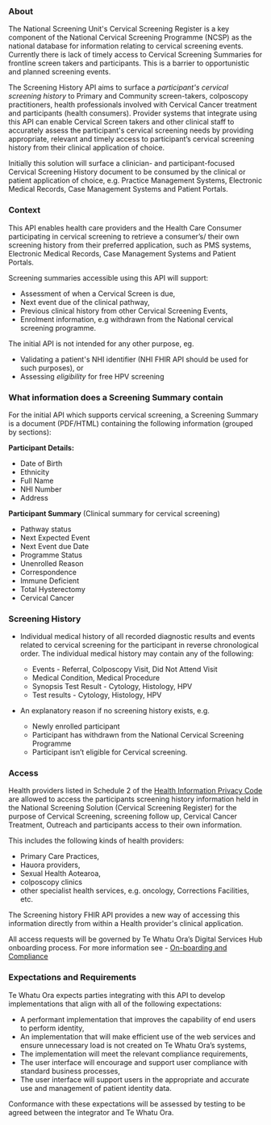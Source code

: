 ### About

The National Screening Unit's Cervical Screening Register is a key component of the National Cervical Screening Programme (NCSP) as the national database for information relating to cervical screening events.  Currently there is lack of timely access to Cervical Screening Summaries for frontline screen takers and participants. This is a barrier to opportunistic and planned screening events.

The Screening History API aims to surface a *participant's cervical screening history* to Primary and Community screen-takers, colposcopy practitioners, health professionals involved with Cervical Cancer treatment and participants (health consumers). Provider systems that integrate using this API can enable Cervical Screen takers and other clinical staff to accurately assess the participant's cervical screening needs by providing appropriate, relevant and timely access to participant’s cervical screening history from their clinical application of choice.

Initially this solution will surface a clinician- and participant-focused Cervical Screening History document to be consumed by the clinical or patient application of choice, e.g. Practice Management Systems, Electronic Medical Records, Case Management Systems and Patient Portals.

### Context

This API enables health care providers and the Health Care Consumer participating in cervical screening to retrieve a consumer’s/ their own screening history from their preferred application, such as PMS systems, Electronic Medical Records, Case Management Systems and Patient Portals. 

Screening summaries accessible using this API will support:

- Assessment of when a Cervical Screen is due,
- Next event due of the clinical pathway,
- Previous clinical history from other Cervical Screening Events,
- Enrolment information, e.g withdrawn from the National cervical screening programme.

The initial API is not intended for any other purpose, eg.

- Validating a patient's NHI identifier (NHI FHIR API should be used for such purposes), or
- Assessing *eligibility* for free HPV screening

### What information does a Screening Summary contain

For the initial API which supports cervical screening, a Screening Summary is a document (PDF/HTML) containing the following information (grouped by sections):

**Participant Details:**

- Date of Birth
- Ethnicity
- Full Name
- NHI Number
- Address

**Participant Summary** (Clinical summary for cervical screening)

- Pathway status
- Next Expected Event
- Next Event due Date
- Programme Status
- Unenrolled Reason
- Correspondence
- Immune Deficient
- Total Hysterectomy
- Cervical Cancer

### Screening History

- Individual medical history of all recorded diagnostic results and events related to cervical screening for the participant in reverse chronological order. The individual medical history may contain any of the following:

  - Events - Referral, Colposcopy Visit, Did Not Attend Visit
  - Medical Condition, Medical Procedure
  - Synopsis Test Result - Cytology, Histology, HPV
  - Test results - Cytology, Histology, HPV

- An explanatory reason if no screening history exists, e.g.

  - Newly enrolled participant
  - Participant has withdrawn from the National Cervical Screening Programme
  - Participant isn’t eligible for Cervical screening.

### Access

Health providers listed in Schedule 2 of the [Health Information Privacy Code](https://privacy.org.nz/privacy-act-2020/codes-of-practice/hipc2020/) are allowed to access the participants screening history information held in the National Screening Solution (Cervical Screening Register) for the purpose of Cervical Screening, screening follow up, Cervical Cancer Treatment, Outreach and participants access to their own information. 

This includes the following kinds of health providers:

- Primary Care Practices,
- Hauora providers,
- Sexual Health Aotearoa,
- colposcopy clinics
- other specialist health services, e.g. oncology, Corrections Facilities, etc.

The Screening history FHIR API provides a new way of accessing this information directly from within a Health provider's clinical application.

All access requests will be governed by Te Whatu Ora’s Digital Services Hub onboarding process. For more information see - [On-boarding and Compliance](https://nhi-ig.hip.digital.health.nz/OnboardingAndComplianceTesting.html)

### Expectations and Requirements

Te Whatu Ora expects parties integrating with this API to develop implementations that align with all of the following expectations:

- A performant implementation that improves the capability of end users to perform identity,
- An implementation that will make efficient use of the web services and ensure unnecessary load is not created on Te Whatu Ora’s systems,
- The implementation will meet the relevant compliance requirements,
- The user interface will encourage and support user compliance with standard business processes,
- The user interface will support users in the appropriate and accurate use and management of patient identity data.

Conformance with these expectations will be assessed by testing to be agreed between the integrator and Te Whatu Ora.

